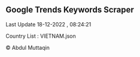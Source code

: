 

## Google Trends Keywords Scraper 
 
Last Update 18-12-2022 , 08:24:21

Country List :
VIETNAM.json



© Abdul Muttaqin 
